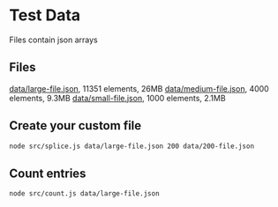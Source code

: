 # Test Data

Files contain json arrays

## Files

[data/large-file.json](data/large-file.json), 11351 elements, 26MB
[data/medium-file.json](data/medium-file.json), 4000 elements, 9.3MB
[data/small-file.json](data/small-file.json), 1000 elements, 2.1MB


## Create your custom file

```sh
node src/splice.js data/large-file.json 200 data/200-file.json
```

## Count entries

```sh
node src/count.js data/large-file.json
```

